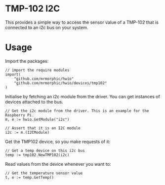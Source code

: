 # TMP-102 I2C

This provides a simple way to access the sensor value of a TMP-102 that is connected to an i2c bus on your system.

# Usage

Import the packages:

	// import the require modules
	import(
		"github.com/mrmorphic/hwio"
		"github.com/mrmorphic/hwio/devices/tmp102"
	)

Initialise by fetching an i2c module from the driver. You can get instances of devices attached to
the bus.

	// Get the i2c module from the driver. This is an example for the Raspberry Pi.
	m, e := hwio.GetModule("i2c")

	// Assert that it is an I2C module
	i2c := m.(I2CModule)

Get the TMP102 device, so you make requests of it:

	// Get a temp device on this i2c bus
	temp := tmp102.NewTMP102(i2c)

Read values from the device whenever you want to:

	// Get the temperature sensor value
	t, e := temp.GetTemp()
